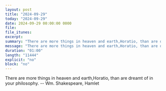 ```yaml
---
layout: post
title: "2024-09-29"
today: "2024-09-29"
date: 2024-09-29 00:00:00 0000
file:
file_itunes:
excerpt:
summary: "There are more things in heaven and earth,Horatio, than are dreamt of in your philosophy. -- Wm. Shakespeare, Hamlet "
message: "There are more things in heaven and earth,Horatio, than are dreamt of in your philosophy. -- Wm. Shakespeare, Hamlet "
duration: "01:00"
length: "11444"
explicit: "no"
block: "no"
---
```

There are more things in heaven and earth,Horatio, than are dreamt of in your philosophy. -- Wm. Shakespeare, Hamlet 

